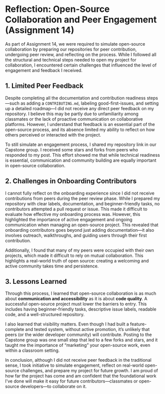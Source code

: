 #  Reflection: Open-Source Collaboration and Peer Engagement (Assignment 14)

As part of Assignment 14, we were required to simulate open-source collaboration by preparing our repositories for peer contribution, undergoing peer review, and reflecting on the process. While I followed all the structural and technical steps needed to open my project for collaboration, I encountered certain challenges that influenced the level of engagement and feedback I received.

## 1. Limited Peer Feedback

Despite completing all the documentation and contribution readiness steps—such as adding a `CONTRIBUTING.md`, labeling good-first-issues, and setting up a detailed roadmap—I did not receive any direct peer feedback on my repository. I believe this may be partly due to unfamiliarity among classmates or the lack of proactive communication on collaborative platforms. However, I understand that feedback is an essential part of the open-source process, and its absence limited my ability to reflect on how others perceived or interacted with the project.

To still simulate an engagement process, I shared my repository link in our Capstone group. I received some stars and forks from peers who responded to my post. This effort showed me that while technical readiness is essential, communication and community building are equally important in open-source collaboration.

## 2. Challenges in Onboarding Contributors

I cannot fully reflect on the onboarding experience since I did not receive contributions from peers during the peer review phase. While I prepared my repository with clear labels, documentation, and beginner-friendly tasks, no contributors attempted a pull request or issue. This made it difficult to evaluate how effective my onboarding process was. However, this highlighted the importance of active engagement and ongoing communication when managing an open-source project. This revealed that onboarding contributors goes beyond just adding documentation—it also involves outreach, walkthroughs, and guiding users through their first contribution.

Additionally, I found that many of my peers were occupied with their own projects, which made it difficult to rely on mutual collaboration. This highlights a real-world truth of open source: creating a welcoming and active community takes time and persistence.

## 3. Lessons Learned

Through this process, I learned that open-source collaboration is as much about **communication and accessibility** as it is about **code quality**. A successful open-source project must lower the barriers to entry. This includes having beginner-friendly tasks, descriptive issue labels, readable code, and a well-structured repository.

I also learned that visibility matters. Even though I had built a feature-complete and tested system, without active promotion, it’s unlikely that peers (or the wider developer community) will contribute. Posting to the Capstone group was one small step that led to a few forks and stars, and it taught me the importance of “marketing” your open-source work, even within a classroom setting.

In conclusion, although I did not receive peer feedback in the traditional sense, I took initiative to simulate engagement, reflect on real-world open-source challenges, and prepare my project for future growth. I am proud of how far the project has come and am confident that the foundational work I've done will make it easy for future contributors—classmates or open-source developers—to collaborate on it.
